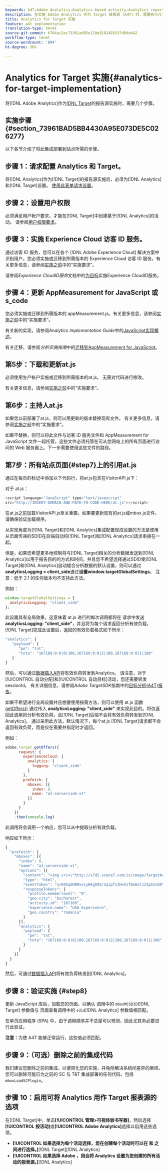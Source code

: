 ```yaml
---
keywords: A4T;Adobe Analytics;Analytics-based activity;Analytics report suite;report suite;Analytics Target integration;configure report suite
description: 在实施 Adobe Analytics 作为 Target 报表源 (A4T) 时，需要执行几个步骤。
title: Analytics for Target 实施
feature: a4t implementation
translation-type: tm+mt
source-git-commit: 6704ac2ec73361ad95e110e9182485537d0de642
workflow-type: tm+mt
source-wordcount: '894'
ht-degree: 50%

---
```



# Analytics for Target 实施{#analytics-for-target-implementation}

将[!DNL Adobe Analytics]作为[!DNL Target](A4T)的报告源实施时，需要几个步骤。

## 实施步骤{#section_73961BAD5BB4430A95E073DE5C026277}

以下各节介绍了将此集成部署到站点所需的步骤。

## 步骤 1：请求配置 Analytics 和 Target。

将[!DNL Analytics]作为[!DNL Target]的报告源实施后，必须为[!DNL Analytics]和[!DNL Target]设置。 [使用此表单请求设置](http://www.adobe.com/go/audiences)。

## 步骤 2：设置用户权限

必须满足用户帐户要求，才能在[!DNL Target]中创建基于[!DNL Analytics]的活动。 请参阅[用户权限要求](/help/c-integrating-target-with-mac/a4t/account-reqs.md)。

## 步骤 3：实施 Experience Cloud 访客 ID 服务。

通过访客 ID 服务，您可以在各个 [!DNL Adobe Experience Cloud] 解决方案中识别用户。您必须实施或迁移到所需版本的 Experience Cloud 访客 ID 服务。有关更多信息，请参阅[实施之前](/help/c-integrating-target-with-mac/a4t/before-implement.md)中的“实施要求”。

请参阅&#x200B;*Experience CloudID服务*&#x200B;文档中的[为目标](https://experienceleague.adobe.com/docs/id-service/using/implementation-guides/setup-target.html)实施Experience CloudID服务。

## 步骤 4：更新 AppMeasurement for JavaScript 或 s_code

您必须实施或迁移到所需版本的 appMeasurement.js。有关更多信息，请参阅[实施之前](/help/c-integrating-target-with-mac/a4t/before-implement.md)中的“实施要求”。

有关新的实现，请参阅&#x200B;*Analytics Implementation Guide*&#x200B;中的[JavaScript实现概述](https://experienceleague.adobe.com/docs/analytics/implementation/javascript-implementation/javascript-implementation-overview.html)。

有关迁移，请参阅&#x200B;*分析实施指南*&#x200B;中的[迁移到AppMeasurement for JavaScript](https://experienceleague.adobe.com/docs/analytics/implementation/javascript-implementation/appmeasurement-js/appmeasure-mjs-migrate.html)。

## 第5步：下载和更新at.js

必须使用生产帐户实施或迁移到所需版本的at.js。 无需对代码进行修改。

有关更多信息，请参阅[实施之前](/help/c-integrating-target-with-mac/a4t/before-implement.md)中的“实施要求”。

## 第6步：主持人at.js

如果您以前部署了at.js，则可以用更新的版本替换现有文件。 有关更多信息，请参阅[实施之前](/help/c-integrating-target-with-mac/a4t/before-implement.md)中的“实施要求”。

如果不替换，则可以将此文件与访客 ID 服务文件和 AppMeasurement for JavaScript 文件一起托管。这些文件必须托管在可从您网站上的所有页面进行访问的 Web 服务器上。下一步需要使用这些文件的路径。

## 第7步：所有站点页面{#step7}上的引用at.js

通过在每页的标记中添加以下代码行，将at.js包含在VisitorAPI.js下：

对于 at.js：

```javascript
<script language="JavaScript" type="text/javascript"
src="http://INSERT-DOMAIN-AND-PATH-TO-CODE-HERE/at.js"></script>
```

在at.js之前加载VisitorAPI.js至关重要。如果要更新现有的at.js或mbox.js文件，请确保验证加载顺序。

从实现角度为[!DNL Target]和[!DNL Analytics]集成配置现成设置的方法是使用从页面传递的SDID在后端自动将[!DNL Target]和[!DNL Analytics]请求串接在一起。

但是，如果您希望更多地控制将与[!DNL Target]相关的分析数据发送到[!DNL Analytics]以用于报告目的的方式和时间，并且您不希望选择通过SDID使[!DNL Target]和[!DNL Analytics]自动缝合分析数据的默认设置，则可以通过&#x200B;**analyticsLogging = client_side**&#x200B;通过&#x200B;**设置window.targetGlobalSettings**。 注意：低于 2.1 的任何版本均不支持此方法。

例如：

```javascript
window.targetGlobalSettings = {
  analyticsLogging: "client_side"
};
```

此设置具有全局效果，这意味着 at.js 进行的每次调用都将在 请求中发送 **analyticsLogging: &quot;client_side&quot;**，并且将为每个请求返回分析有效负载。[!DNL Target]完成此设置后，返回的有效负载格式如下所示：

```javascript
"analytics": {
   "payload": {
      "pe": "tnt",
      "tnta": "167169:0:0|0|100,167169:0:0|2|100,167169:0:0|1|100"
   }
}
```

然后，可以通过[数据插入API](https://helpx.adobe.com/analytics/kb/data-insertion-api-post-method-adobe-analytics.html)将有效负荷转发到Analytics。 请注意，对于[!UICONTROL 自动分配]和[!UICONTROL 自动目标]活动，您还需要转发sessionId。 有关详细信息，请参阅&#x200B;*Adobe TargetSDK*&#x200B;指南中的[目标分析(A4T)报告](https://adobetarget-sdks.gitbook.io/docs/integration-with-experience-cloud/analytics-for-target-a4t-reporting)。

如果不希望进行全局设置并且想要使用按需方法，则可以使用 at.js 函数 [getOffers()](/help/c-implementing-target/c-implementing-target-for-client-side-web/adobe-target-getoffers-atjs-2.md) 通过传入 **analyticsLogging: &quot;client_side&quot;** 来实现此目的。将仅返回此调用的分析有效负荷，且[!DNL Target]后端不会将有效负荷转发到[!DNL Analytics]。 通过采用此方法，默认情况下，每个at.js [!DNL Target]请求都不会返回有效负荷，而是仅在需要并指定时才返回。

例如：

```javascript
adobe.target.getOffers({
      request: {
        experienceCloud: {
          analytics: {
            logging: "client_side"
          }
        },
        prefetch: {
          mboxes: [{
            index: 0,
            name: "a1-serverside-xt"
          }]
        }
      }
    })
    .then(console.log)
```

此调用将会调用一个响应，您可以从中提取分析有效负载。

响应如下所示：

```javascript
{
  "prefetch": {
    "mboxes": [{
      "index": 0,
      "name": "a1-serverside-xt",
      "options": [{
        "content": "<img src=\"http://s7d2.scene7.com/is/image/TargetAdobeTargetMobile/L4242-xt-usa?tm=1490025518668&fit=constrain&hei=491&wid=980&fmt=png-alpha\"/>",
        "type": "html",
        "eventToken": "n/K05qdH0MxsiyH4gX05/2qipfsIHvVzTQxHolz2IpSCnQ9Y9OaLL2gsdrWQTvE54PwSz67rmXWmSnkXpSSS2Q==",
        "responseTokens": {
          "profile.memberlevel": "0",
          "geo.city": "bucharest",
          "activity.id": "167169",
          "experience.name": "USA Experience",
          "geo.country": "romania"
        }
      }],
      "analytics": {
        "payload": {
          "pe": "tnt",
          "tnta": "167169:0:0|0|100,167169:0:0|2|100,167169:0:0|1|100"
        }
      }
    }]
  }
}
```

然后，可通过[数据插入API](https://helpx.adobe.com/analytics/kb/data-insertion-api-post-method-adobe-analytics.html)将有效负荷转发到[!DNL Analytics]。

## 步骤 8：验证实施 {#step8}

更新 JavaScript 库后，加载您的页面，以确认 调用中的 `mboxMCSDID`[!DNL Target] 参数值与 页面查看调用中的 `sdid`[!DNL Analytics] 参数值相匹配。

在单页应用程序 (SPA) 中，由于调用顺序并不总是可以预测，因此尤其务必要进行此验证。

**注意：**&#x200B;为使 A4T 能够正常运行，这些值必须匹配。

## 步骤 9：（可选）删除之前的集成代码

我们建议您删除之前的集成，以便简化您的实施，并免除解决系统间差异的麻烦。您可以删除可能已为之前的 SC 与 T&amp;T 集成部署的任何代码，包括 `mboxLoadSCPlugin`。

## 步骤 10：启用可将 Analytics 用作 Target 报表源的选项

在[!DNL Target]中，单击&#x200B;**[!UICONTROL 管理>可视体验书写器]**，然后选择&#x200B;**[!UICONTROL 按活动]**&#x200B;或&#x200B;**[!UICONTROL Adobe Analytics]**&#x200B;选择以启用这些选项。

* **[!UICONTROL 如果选择为每个活动选择，您在创建每个活动时可以在 和 之间进行选择。]**[!DNL Target][!DNL Analytics]
* **[!UICONTROL 如果选择 Adobe ，则会将 Analytics 设置为您创建的所有活动的报表源。]**[!DNL Analytics]

